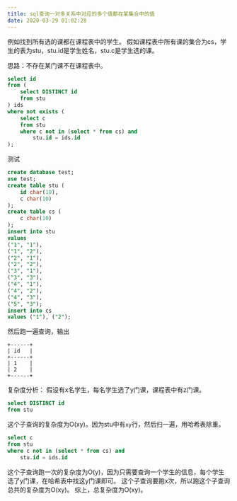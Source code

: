 ```yaml
---
title: sql查询一对多关系中对应的多个值都在某集合中的值
date: 2020-03-29 01:02:28
---
```


例如找到所有选的课都在课程表中的学生。
假如课程表中所有课的集合为cs，学生的表为stu，stu.id是学生姓名，stu.c是学生选的课。

思路：不存在某门课不在课程表中。
```sql
select id
from (
	select DISTINCT id
	from stu
) ids
where not exists (
	select c
	from stu
	where c not in (select * from cs) and
		stu.id = ids.id
);
```

测试
```sql
create database test;
use test;
create table stu (
	id char(10),
	c char(10)
);
create table cs (
	c char(10)
);
insert into stu
values
("1", "1"),
("1", "2"),
("2", "1"),
("2", "2"),
("3", "1"),
("3", "3"),
("4", "1"),
("4", "2"),
("4", "3"),
("5", "3");
insert into cs
values ("1"), ("2");
```
然后跑一遍查询，输出
```
+------+
| id   |
+------+
| 1    |
| 2    |
+------+
```

复杂度分析：
假设有x名学生，每名学生选了y门课，课程表中有z门课。
```sql
select DISTINCT id
from stu
```
这个子查询的复杂度为O(xy)。因为stu中有`xy`行，然后扫一遍，用哈希表除重。
```sql
select c
from stu
where c not in (select * from cs) and
	stu.id = ids.id
```
这个子查询跑一次的复杂度为O(y)，因为只需要查询一个学生的信息，每个学生选了y门课，在哈希表中找这y门课即可。
这个子查询要跑x次，所以跑这个子查询总共的复杂度为O(xy)。
综上，总复杂度为O(xy)。
